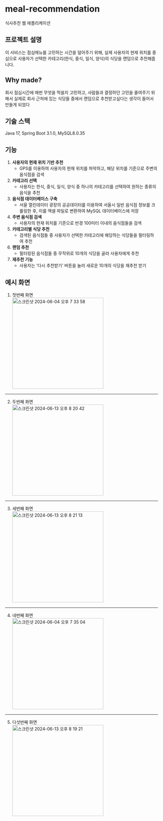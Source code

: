 # meal-recommendation
식사추천 웹 애플리케이션

## 프로젝트 설명
이 서비스는 점심메뉴를 고민하는 시간을 덜어주기 위해, 실제 사용자의 현재 위치를 중심으로 사용자가 선택한 카테고리(한식, 중식, 일식, 양식)의 식당을 랜덤으로 추천해줍니다.

## Why made?
회사 점심시간에 매번 무엇을 먹을지 고민하고, 사람들과 결정하던 고민을 줄여주기 위해서  실제로 회사 근처에 있는 식당들 중에서 랜덤으로 추천받고싶다는 생각이 들어서 만들게 되었다

## 기술 스택
Java 17, Spring Boot 3.1.0, MySQL8.0.35

## 기능

1. **사용자의 현재 위치 기반 추천**
    - GPS를 이용하여 사용자의 현재 위치를 파악하고, 해당 위치를 기준으로 주변의 음식점을 검색
2. **카테고리 선택**
    - 사용자는 한식, 중식, 일식, 양식 중 하나의 카테고리를 선택하여 원하는 종류의 음식을 추천
3. **음식점 데이터베이스 구축**
    - 서울 열린데이터 광장의 공공데이터를 이용하여 서울시 일반 음식점 정보를 크롤링한 후, 이를 엑셀 파일로 변환하여 MySQL 데이터베이스에 저장
4. **주변 음식점 검색**
    - 사용자의 현재 위치를 기준으로 반경 100미터 이내의 음식점들을 검색
5. **카테고리별 식당 추천**
    - 검색된 음식점들 중 사용자가 선택한 카테고리에 해당하는 식당들을 필터링하여 추천
6. **랜덤 추천**
    - 필터링된 음식점들 중 무작위로 10개의 식당을 골라 사용자에게 추천
7. **재추천 기능**
    - 사용자는 ‘다시 추천받기’ 버튼을 눌러 새로운 10개의 식당을 재추천 받기


## 예시 화면
1. 첫번째 화면 <br>
<img width="300" alt="스크린샷 2024-06-04 오후 7 33 58" src="https://github.com/YOOSUNAH/meal-recommendation/assets/120374640/e9aa5c0c-75a6-4541-8eab-5ebaf3e52b44"><br>
---
2. 두번째 화면 <br>
<img width="300" alt="스크린샷 2024-06-13 오후 8 20 42" src="https://github.com/YOOSUNAH/meal-recommendation/assets/120374640/de05bc42-f8b7-4afb-b7bb-d1ecf3f31c8f"><br>
---
3. 세번째 화면 <br>
<img width="300" alt="스크린샷 2024-06-13 오후 8 21 13" src="https://github.com/YOOSUNAH/meal-recommendation/assets/120374640/2afe6b35-9fea-45a7-8d7c-148df74ad9e2"><br>
---
4. 네번째 화면 <br>
<img width="300" alt="스크린샷 2024-06-04 오후 7 35 04" src="https://github.com/YOOSUNAH/meal-recommendation/assets/120374640/19bc600c-f136-43d5-9150-17fd051aaf9e"><br>
---
5. 다섯번째 화면 <br>
<img width="300" alt="스크린샷 2024-06-13 오후 8 19 21" src="https://github.com/YOOSUNAH/meal-recommendation/assets/120374640/dcb9c2d7-51b9-4dbb-a5a2-b318d912f44d"><br>
